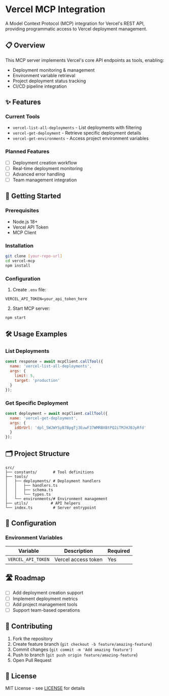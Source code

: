 # Vercel MCP Integration

A Model Context Protocol (MCP) integration for Vercel's REST API, providing programmatic access to Vercel deployment management.

## 📋 Overview

This MCP server implements Vercel's core API endpoints as tools, enabling:
- Deployment monitoring & management
- Environment variable retrieval
- Project deployment status tracking
- CI/CD pipeline integration

## ✨ Features

### Current Tools
- `vercel-list-all-deployments` - List deployments with filtering
- `vercel-get-deployment` - Retrieve specific deployment details
- `vercel-get-environments` - Access project environment variables

### Planned Features
- [ ] Deployment creation workflow
- [ ] Real-time deployment monitoring
- [ ] Advanced error handling
- [ ] Team management integration

## 🚀 Getting Started

### Prerequisites
- Node.js 18+
- Vercel API Token
- MCP Client

### Installation
```bash
git clone [your-repo-url]
cd vercel-mcp
npm install
```

### Configuration
1. Create `.env` file:
```env
VERCEL_API_TOKEN=your_api_token_here
```

2. Start MCP server:
```bash
npm start
```

## 🛠️ Usage Examples

### List Deployments
```javascript
const response = await mcpClient.callTool({
  name: 'vercel-list-all-deployments',
  args: {
    limit: 5,
    target: 'production'
  }
});
```

### Get Specific Deployment
```javascript
const deployment = await mcpClient.callTool({
  name: 'vercel-get-deployment',
  args: {
    idOrUrl: 'dpl_5WJWYSyB7BpgTj3EuwF37WMRBXBtPQ2iTMJHJBJyRfd'
  }
});
```

## 🗂️ Project Structure

```
src/
├── constants/       # Tool definitions
├── tools/
│   ├── deployments/ # Deployment handlers
│   │   ├── handlers.ts
│   │   ├── schema.ts
│   │   └── types.ts
│   └── environments/# Environment management
├── utils/          # API helpers
└── index.ts         # Server entrypoint
```

## 🔧 Configuration

### Environment Variables
| Variable | Description | Required |
|----------|-------------|----------|
| `VERCEL_API_TOKEN` | Vercel access token | Yes |

## 🛣️ Roadmap

- [ ] Add deployment creation support
- [ ] Implement deployment metrics
- [ ] Add project management tools
- [ ] Support team-based operations

## 🤝 Contributing

1. Fork the repository
2. Create feature branch (`git checkout -b feature/amazing-feature`)
3. Commit changes (`git commit -m 'Add amazing feature'`)
4. Push to branch (`git push origin feature/amazing-feature`)
5. Open Pull Request

## 📄 License

MIT License - see [LICENSE](LICENSE) for details
